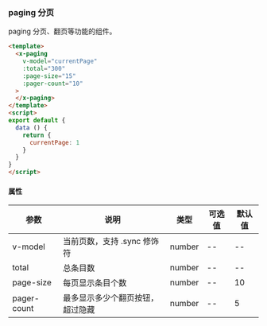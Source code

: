 ### paging 分页
paging 分页、翻页等功能的组件。

```html
<template>
  <x-paging 
    v-model="currentPage" 
    :total="300"
    :page-size="15"
    :pager-count="10"
  >
  </x-paging>
</template>
<script>
export default {
  data () {
    return {
      currentPage: 1
    }
  }
}
</script>
```

#### 属性
| 参数      | 说明    | 类型      | 可选值       | 默认值   |
|---------- |-------- |---------- |-------------  |-------- |
| v-model  | 当前页数，支持 .sync 修饰符 | number  |   -- |    --     |
| total  | 总条目数 | number  |   -- |    --     |
| page-size | 每页显示条目个数 | number  |   -- |    10     |
| pager-count | 最多显示多少个翻页按钮，超过隐藏 | number  |   -- |    5     |


